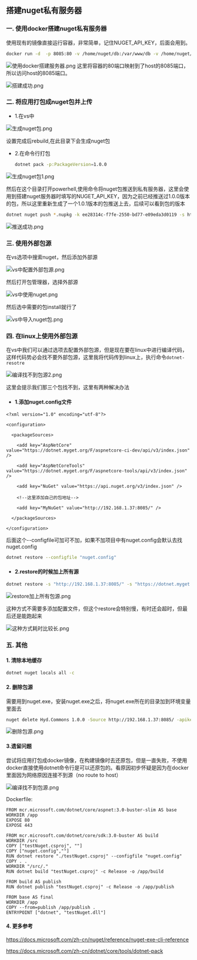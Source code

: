 ## 搭建nuget私有服务器

### 一. 使用docker搭建nuget私有服务器

使用现有的镜像直接运行容器，非常简单，记住NUGET_API_KEY，后面会用到。

```bash
docker run -d  -p 8085:80 -v /home/nuget/db:/var/www/db -v /home/nuget/packages:/var/www/packagefiles -e NUGET_API_KEY=ee28314c-f7fe-2550-bd77-e09eda3d0119  sunside/simple-nuget-server
```


![使用docker搭建服务器.png](https://ws1.sinaimg.cn/large/0072fULUgy1g8w8gce3lsj312r01o747.jpg)      这里将容器的80端口映射到了host的8085端口，所以访问host的8085端口。

![搭建成功.png](https://ws1.sinaimg.cn/large/0072fULUgy1g8w8i327lej30x2088wet.jpg)

### 二. 将应用打包成nuget包并上传

* 1.在vs中

![生成nuget包.png](https://ws1.sinaimg.cn/large/0072fULUgy1g8w8ptet30j31040fimxq.jpg)



设置完成后rebuild,在此目录下会生成nuget包

* 2.在命令行打包

  ```bash
  dotnet pack -p:PackageVersion=1.0.0
  ```

![生成nuget包1.png](https://ws1.sinaimg.cn/large/0072fULUgy1g8w8qj3b96j30ol06uaa5.jpg)

然后在这个目录打开powerhell,使用命令将nuget包推送到私有服务器，这里会使用到搭建nuget服务器时填写的NUGET_API_KEY，因为之前已经推送过1.0.0版本的包，所以这里重新生成了一个1.0.1版本的包推送上去，后续可以看到包的版本


```bash
dotnet nuget push *.nupkg -k ee28314c-f7fe-2550-bd77-e09eda3d0119 -s http://192.168.1.37:8085
```

![推送成功.png](https://ws1.sinaimg.cn/large/0072fULUgy1g8w8zqaz8xj30r30b70sr.jpg)

### 三. 使用外部包源

在vs选项中搜索nuget，然后添加外部源

![vs中配置外部包源.png](https://ws1.sinaimg.cn/large/0072fULUgy1g8w93i2kjjj30l20dqjru.jpg)

 然后打开包管理器，选择外部源

![vs中使用nuget.png](https://ws1.sinaimg.cn/large/0072fULUgy1g8w9aby5j7j312f0iqgn6.jpg)

然后选中需要的包install就行了

![vs中导入nuget包.png](https://ws1.sinaimg.cn/large/0072fULUgy1g8w9chn0yxj30yv0dedgr.jpg)





### 四. 在linux上使用外部包源

在vs中我们可以通过选项去配置外部包源，但是现在要在linux中进行编译代码，这样代码势必会找不要外部包源，这里我将代码传到linux上，执行命令`dotnet-resotre`

![编译找不到包源2.png](https://ws1.sinaimg.cn/large/0072fULUgy1g8w9hleaudj312z031wej.jpg)

这里会提示我们那三个包找不到，这里有两种解决办法

* #### 1.添加nuget.config文件

```
<?xml version="1.0" encoding="utf-8"?>

<configuration>

  <packageSources>

    <add key="AspNetCore" value="https://dotnet.myget.org/F/aspnetcore-ci-dev/api/v3/index.json" />

    <add key="AspNetCoreTools" value="https://dotnet.myget.org/F/aspnetcore-tools/api/v3/index.json" />

    <add key="NuGet" value="https://api.nuget.org/v3/index.json" />

    <!--这里添加自己的包地址-->

    <add key="MyNuGet" value="http://192.168.1.37:8085/" />

  </packageSources>

</configuration>
```

后面这个--configfile可加可不加，如果不加项目中有nuget.config会默认去找nuget.config

```bash
dotnet restore --configfile "nuget.config"
```

* #### 2.restore的时候加上所有源

```bash
dotnet restore -s "http://192.168.1.37:8085/" -s "https://dotnet.myget.org/F/aspnetcore-ci-dev/api/v3/index.json" -s "https://dotnet.myget.org/F/aspnetcore-tools/api/v3/index.json" -s "https://api.nuget.org/v3/index.json"
```

![restore加上所有包源.png](https://ws1.sinaimg.cn/large/0072fULUgy1g8w9wpdvouj312t079aau.jpg)

这种方式不需要多添加配置文件，但这个restore会特别慢，有时还会超时，但最后还是能跑起来

![这种方式耗时比较长.png](https://ws1.sinaimg.cn/large/0072fULUgy1g8w9vrq5akj312t088mxt.jpg)



### 五.  其他

#### 1. 清除本地缓存

```bash
dotnet nuget locals all -c
```

#### 2. 删除包源

需要用到nuget.exe，安装nuget.exe之后，将nuget.exe所在的目录加到环境变量里面去

```bash
nuget delete Hyd.Commons 1.0.0 -Source http://192.168.1.37:8085/ -apikey ee28314c-f7fe-2550-bd77-e09eda3d0119
```

![删除包源.png](https://ws1.sinaimg.cn/large/0072fULUgy1g8wdu6ee0wj30qv0470sp.jpg)



#### 3.遗留问题

尝试将应用打包成docker镜像，在构建镜像时去还原包，但是一直失败，不使用docker直接使用dotnet命令行是可以还原包的。看原因初步怀疑是因为在docker里面因为网络原因连接不到源（no route to host）

![编译找不到包源.png](https://ws1.sinaimg.cn/large/0072fULUgy1g8wdyg5g44j30y70i4di1.jpg)

Dockerfile:

```
FROM mcr.microsoft.com/dotnet/core/aspnet:3.0-buster-slim AS base
WORKDIR /app
EXPOSE 80
EXPOSE 443

FROM mcr.microsoft.com/dotnet/core/sdk:3.0-buster AS build
WORKDIR /src
COPY ["testNuget.csproj", ""]
COPY ["nuget.config",""]
RUN dotnet restore "./testNuget.csproj" --configfile "nuget.config"
COPY . .
WORKDIR "/src/."
RUN dotnet build "testNuget.csproj" -c Release -o /app/build

FROM build AS publish
RUN dotnet publish "testNuget.csproj" -c Release -o /app/publish

FROM base AS final
WORKDIR /app
COPY --from=publish /app/publish .
ENTRYPOINT ["dotnet", "testNuget.dll"]
```

#### 4. 更多参考

https://docs.microsoft.com/zh-cn/nuget/reference/nuget-exe-cli-reference

https://docs.microsoft.com/zh-cn/dotnet/core/tools/dotnet-pack